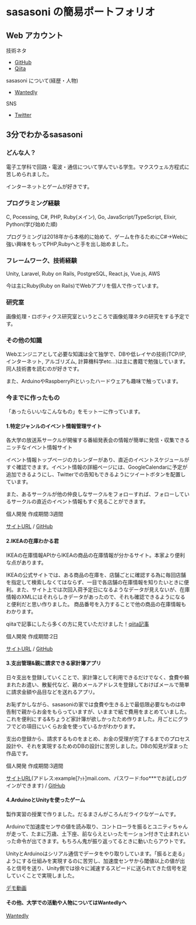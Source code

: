 # sasasoni の簡易ポートフォリオ

## Web アカウント

技術ネタ

- [GitHub](https://github.com/sasasoni)
- [Qiita](https://qiita.com/sasasoni)

sasasoni について(経歴・人物)

- [Wantedly](https://www.wantedly.com/users/73013752)

SNS

- [Twitter](https://twitter.com/sasanium)

## 3分でわかるsasasoni

### どんな人？

電子工学科で回路・電波・通信について学んでいる学生。マクスウェル方程式に苦しめられました。

インターネットとゲームが好きです。

### プログラミング経験

C, Pocessing, C#, PHP, Ruby(メイン), Go, JavaScript/TypeScript, Elixir, Python(学び始めた順)

プログラミングは2018年から本格的に始めて、ゲームを作るためにC#→Webに強い興味をもってPHP,Rubyへと手を出し始めました。

### フレームワーク、技術経験

Unity, Laravel, Ruby on Rails, PostgreSQL, React.js, Vue.js, AWS

今は主にRuby(Ruby on Rails)でWebアプリを個人で作っています。

### 研究室
画像処理・ロボティクス研究室というところで画像処理ネタの研究をする予定です。

### その他の知識

Webエンジニアとして必要な知識は全て独学で、DBや低レイヤの技術(TCP/IP, インターネット, アルゴリズム, 計算機科学etc...)は主に書籍で勉強しています。
同人技術書を読むのが好きです。

また、ArduinoやRaspberryPiといったハードウェアも趣味で触っています。

### 今までに作ったもの

「あったらいいなこんなもの」をモットーに作っています。

#### 1.特定ジャンルのイベント情報管理サイト

各大学の放送系サークルが開催する番組発表会の情報が簡単に発信・収集できるニッチなイベント情報サイト

イベント情報トップページのカレンダーがあり、直近のイベントスケジュールがすぐ確認できます。イベント情報の詳細ページには、GoogleCalendarに予定が追加できるようにし、Twitterでの告知もできるようにツイートボタンを配置しています。

また、あるサークルが他の仲良しなサークルをフォローすれば、フォローしているサークルの直近のイベント情報もすぐ見ることができます。

個人開発 作成期間:3週間

[サイトURL](https://banpatsu.herokuapp.com/) / [GitHub](https://github.com/sasasoni/Banpatsu.com)

#### 2.IKEAの在庫わかる君

IKEAの在庫情報APIからIKEAの商品の在庫情報が分かるサイト。本家より便利な点があります。

IKEAの公式サイトでは、ある商品の在庫を、店舗ごとに確認する為に毎回店舗を指定して検索しなくてはならず、一目で各店舗の在庫情報を知りたいときに便利。また、サイト上では次回入荷予定日になるようなデータが見えないが、在庫情報のXMLにはそれらしきデータがあったので、それも確認できるようになると便利だと思い作りました。 商品番号を入力することで他の商品の在庫情報もわかります。 

qiitaで記事にしたら多くの方に見ていただけました！[qiita記事](https://qiita.com/sasasoni/items/b8223453542c90689b84) 

個人開発 作成期間:2日

[サイトURL](https://ikea-stock-finder.herokuapp.com/) / [GitHub](https://github.com/sasasoni/ikea_stock_finder)

#### 3.支出管理&親に請求できる家計簿アプリ

日々支出を登録していくことで、家計簿として利用できるだけでなく、食費や頼まれたお遣い、散髪代など、親のメールアドレスを登録しておけばメールで簡単に請求金額や品目などを送れるアプリ。

お恥ずかしながら、sasasoniの家では食費や生きる上で最低限必要なものは申告制で親からお金をもらっていますが、いままで紙で費用をまとめていました。これを便利にする&ちょうど家計簿が欲しかったため作りました。月ごとにグラフでどの項目にいくらお金を使っているかがわかります。

支出の登録から、請求するものをまとめ、お金の受理が完了するまでのプロセス設計や、それを実現するためのDBの設計に苦労しました。DBの知見が深まった作品です。

個人開発 作成期間:3週間

[サイトURL](https://spending-note.herokuapp.com)(アドレス:example[ｱｯﾄ]mail.com、パスワード:foo\*\*\*でお試しログインができます) / [GitHub](https://github.com/sasasoni/spending-note)

#### 4.ArduinoとUnityを使ったゲーム

製作実習の授業で作りました。だるまさんがころんだライクなゲームです。 

Arduinoで加速度センサの値を読み取り、コントローラを振るとユニティちゃんが走って、たまに万歳、土下座、前ならえといったモーション付きで止まれといった命令が出てきます。もちろん鬼が振り返ってるときに動いたらアウトです。

UnityとArduinoはシリアル通信でデータをやり取りしています。「振ると走る」ようにする仕組みを実現するのに苦労し、加速度センサから閾値以上の値が出ると信号を送り、Unity側では徐々に減速するスピードに送られてきた信号を足していくことで実現しました。

[デモ動画](https://youtu.be/qxWXV1hdgPc)

#### その他、大学での活動や人物についてはWantedlyへ

[Wantedly](https://www.wantedly.com/users/73013752)

